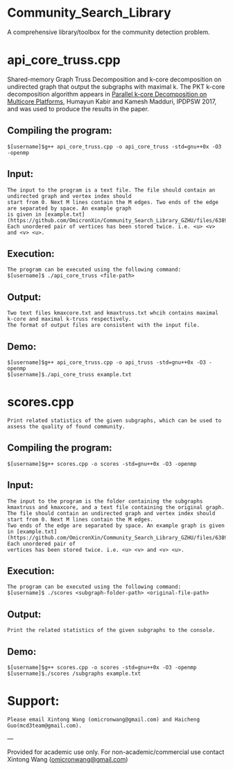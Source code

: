 # Community_Search_Library
A comprehensive library/toolbox for the community detection problem. 

# api_core_truss.cpp
Shared-memory Graph Truss Decomposition and k-core decomposition on undirected graph that output the subgraphs with maximal k.
The PKT k-core decomposition algorithm appears in [Parallel k-core Decomposition on Multicore Platforms](https://ieeexplore.ieee.org/document/7965211/citations?tabFilter=papers), Humayun Kabir and Kamesh Madduri, IPDPSW 2017, and was used to produce the results in the paper. 


## Compiling the program:
    
    $[username]$g++ api_core_truss.cpp -o api_core_truss -std=gnu++0x -O3 -openmp
    
## Input:

    The input to the program is a text file. The file should contain an undirected graph and vertex index should 
    start from 0. Next M lines contain the M edges. Two ends of the edge are separated by space. An example graph 
    is given in [example.txt](https://github.com/OmicronXin/Community_Search_Library_GZHU/files/6389103/example.txt). Each unordered pair of vertices has been stored twice. i.e. <u> <v> and <v> <u>.
    
## Execution:

    The program can be executed using the following command:
    $[username]$ ./api_core_truss <file-path>
    
## Output:

    Two text files kmaxcore.txt and kmaxtruss.txt whcih contains maximal k-core and maximal k-truss respectively. 
    The format of output files are consistent with the input file.

## Demo:

    $[username]$g++ api_core_truss.cpp -o api_truss -std=gnu++0x -O3 -openmp
    $[username]$./api_core_truss example.txt
    
# scores.cpp

    Print related statistics of the given subgraphs, which can be used to assess the quality of found community. 

## Compiling the program:
    
    $[username]$g++ scores.cpp -o scores -std=gnu++0x -O3 -openmp
    
## Input:

    The input to the program is the folder containing the subgraphs kmaxtruss and kmaxcore, and a text file containing the original graph. 
    The file should contain an undirected graph and vertex index should start from 0. Next M lines contain the M edges. 
    Two ends of the edge are separated by space. An example graph is given in [example.txt](https://github.com/OmicronXin/Community_Search_Library_GZHU/files/6389103/example.txt). Each unordered pair of 
    vertices has been stored twice. i.e. <u> <v> and <v> <u>. 
    
## Execution:

    The program can be executed using the following command:
    $[username]$ ./scores <subgraph-folder-path> <original-file-path>
    
## Output:

    Print the related statistics of the given subgraphs to the console.

## Demo:


    $[username]$g++ scores.cpp -o scores -std=gnu++0x -O3 -openmp
    $[username]$./scores /subgraphs example.txt
    
    
    
# Support:

    Please email Xintong Wang (omicronwang@gmail.com) and Haicheng Guo(mcd3team@gmail.com).
— 

Provided for academic use only. For non-academic/commercial use contact 
Xintong Wang (omicronwang@gmail.com)
